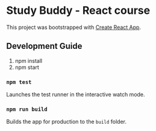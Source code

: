 # Study Buddy - React course 

This project was bootstrapped with [Create React App](https://github.com/facebook/create-react-app).

## Development Guide

1. npm install
2. npm start

### `npm test`

Launches the test runner in the interactive watch mode.

### `npm run build`

Builds the app for production to the `build` folder.

